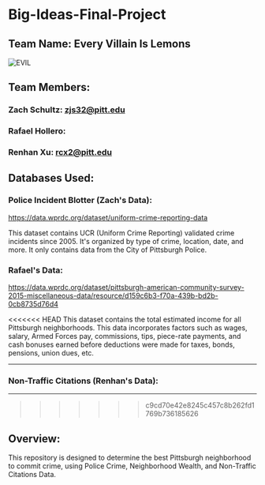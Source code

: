 # Big-Ideas-Final-Project

## Team Name: Every Villain Is Lemons

![EVIL](https://external-preview.redd.it/2Ak3d6XGDuQYCuWI7El8esni0FwedYaAHJYs-oqR0po.png?auto=webp&s=d38585bf7a2d1c1a679251308b7e3c1c5e771f6e)

## Team Members:

### Zach Schultz: zjs32@pitt.edu
### Rafael Hollero: 
### Renhan Xu: rcx2@pitt.edu

## Databases Used:

### Police Incident Blotter (Zach's Data):

https://data.wprdc.org/dataset/uniform-crime-reporting-data

This dataset contains UCR (Uniform Crime Reporting) validated crime incidents since 2005. It's organized by type of crime, location, date, and more. It only contains data from the City of Pittsburgh Police. 

### Rafael's Data:

https://data.wprdc.org/dataset/pittsburgh-american-community-survey-2015-miscellaneous-data/resource/d159c6b3-f70a-439b-bd2b-0cb8735d76d4

<<<<<<< HEAD
This dataset contains the total estimated income for all Pittsburgh neighborhoods. This data incorporates factors such as wages, salary, Armed Forces pay, commissions, tips, piece-rate payments, and cash bonuses earned before deductions were made for taxes, bonds, pensions, union dues, etc.

----
### Non-Traffic Citations (Renhan's Data):


----
>>>>>>> c9cd70e42e8245c457c8b262fd1769b736185626



## Overview:

This repository is designed to determine the best Pittsburgh neighborhood to commit crime, using Police Crime, Neighborhood Wealth, and Non-Traffic Citations Data.
